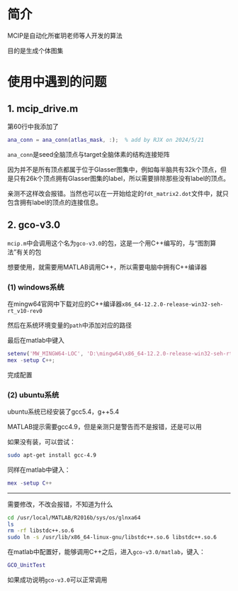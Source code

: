 # 简介

MCIP是自动化所崔玥老师等人开发的算法

目的是生成个体图集

# 使用中遇到的问题

## 1. mcip_drive.m

第60行中我添加了

```matlab
ana_conn = ana_conn(atlas_mask, :);  % add by RJX on 2024/5/21
```

`ana_conn`是seed全脑顶点与target全脑体素的结构连接矩阵

因为并不是所有顶点都属于位于Glasser图集中，例如每半脑共有32k个顶点，但是只有26k个顶点拥有Glasser图集的label，所以需要排除那些没有label的顶点。

亲测不这样改会报错。当然也可以在一开始给定的`fdt_matrix2.dot`文件中，就只包含拥有label的顶点的连接信息。

## 2. gco-v3.0

`mcip.m`中会调用这个名为`gco-v3.0`的包，这是一个用C++编写的，与“图割算法”有关的包

想要使用，就需要用MATLAB调用C++，所以需要电脑中拥有C++编译器

### (1) windows系统

在mingw64官网中下载对应的C++编译器`x86_64-12.2.0-release-win32-seh-rt_v10-rev0`

然后在系统环境变量的`path`中添加对应的路径

最后在matlab中键入

```matlab
setenv('MW_MINGW64-LOC', 'D:\mingw64\x86_64-12.2.0-release-win32-seh-rt_v10-rev0\mingw64');
mex -setup C++;
```

完成配置

### (2) ubuntu系统

ubuntu系统已经安装了gcc5.4，g++5.4

MATLAB提示需要gcc4.9，但是亲测只是警告而不是报错，还是可以用

如果没有装，可以尝试：

```bash
sudo apt-get install gcc-4.9
```

同样在matlab中键入：

```matlab
mex -setup C++
```

---

需要修改，不改会报错，不知道为什么

```bash
cd /usr/local/MATLAB/R2016b/sys/os/glnxa64
ls
rm -rf libstdc++.so.6
sudo ln -s /usr/lib/x86_64-linux-gnu/libstdc++.so.6 libstdc++.so.6
```

在matlab中配置好，能够调用C++之后，进入`gco-v3.0/matlab`，键入：

```matlab
GCO_UnitTest
```

如果成功说明`gco-v3.0`可以正常调用

